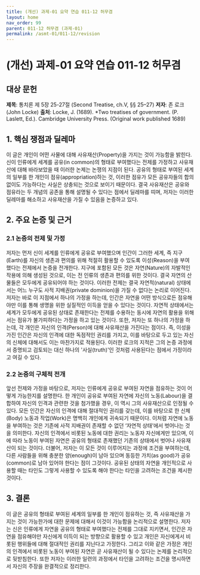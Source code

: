 ```yaml
---
title: (개선) 과제-01 요약 연습 011-12 허무겸
layout: home
nav_order: 99
parent: 011-12 허무겸 (과제-01)
permalink: /asmt-01/011-12/revision
---
```


# (개선) 과제-01 요약 연습 011-12 허무겸 


## 대상 문헌
**제목**: 통치론 제 5장 25-27절 (Second Treatise, ch.V, §§ 25–27)
**저자**: 존 로크 (John Locke)
**출처**: Locke, J. (1689). *Two treatises of government. (P. Laslett, Ed.). Cambridge University Press. (Original work published 1689)

## 1. 핵심 쟁점과 딜레마  
이 글은 개인이 어떤 사물에 대해 사유재산(Property)을 가지는 것이 가능함을 밝힌다. 신이 인류에게 세계를 공유(in common)의 형태로 부여했다는 전제를 가정하고 사유재산에 대해 바라보았을 때 이러한 논제는 논쟁의 지점이 된다. 공유의 형태로 부여된 세계의 일부를 한 개인이 점유(appropriation)하는 것, 이러한 점유가 모든 공유자들의 합의 없이도 가능하다는 사실은 상충되는 것으로 보이기 때문이다. 결국 사유재산은 공유와 점유라는 두 개념의 공존을 통해 설명될 수 있다는 점에서 딜레마를 띠며, 저자는 이러한 딜레마를 해소하고 사유재산을 가질 수 있음을 논증하고 있다. 

## 2. 주요 논증 및 근거  

### 2.1 논증의 전제 및 가정
저자는 먼저 신이 세계를 인류에게 공유로 부여했으며 인간이 그러한 세계, 즉 지구(Earth)를 자신의 생존과 편의를 위해 적절히 활용할 수 있도록 이성(Reason)을 부여했다는 전제에서 논증을 전개한다. 지구에 포함된 모든 것은 자연(Nature)의 자발적인 작용에 의해 생성된 것으로, 이는 전 인류의 생존과 편의를 위한 것이다. 결국 자연의 산물들은 모두에게 공유되어야 하는 것이다. 이러한 전제는 결국 자연적(natural) 상태에서는 어느 누구도 사적 지배권(private dominion)을 가질 수 없다는 논리로 이어진다. 저자는 바로 이 지점에서 하나의 가정을 하는데, 인간은 자연을 어떤 방식으로든 점유해야만 이를 통해 생명을 위한 실질적인 이득을 얻을 수 있다는 것이다. 자연적 상태에서는 세계가 모두에게 공유된 상태로 존재한다는 전제를 수용하는 동시에 자연의 활용을 위해서는 점유가 불가피하다는 가정을 하고 있는 것이다. 또한, 저자는 또 하나의 가정을 하는데, 각 개인은 자신의 인격(Person)에 대해 사유재산을 가진다는 점이다. 즉, 이성을 가진 인간은 자신의 인격에 대한 독점적인 권리를 가지고, 이를 바탕으로 두고 있는 자신의 신체에 대해서도 이는 마찬가지로 적용된다. 이러한 로크의 지적은 그의 논증 과정에서 증명되고 검토되는 대신 하나의 '사실(truth)'인 것처럼 사용된다는 점에서 가정이라고 여길 수 있다.

### 2.2 논증의 구체적 전개
앞선 전제와 가정을 바탕으로, 저자는 인류에게 공유로 부여된 자연을 점유하는 것이 어떻게 가능한지를 설명한다. 한 개인이 공유로 부여된 자연에 자신의 노동(Labour)을 결합하여 자신의 인격과 관련한 것을 첨가했을 경우, 이 역시 그의 사유재산으로 인정될 수 있다. 모든 인간은 자신의 인격에 대해 절대적인 권리를 갖는데, 이를 바탕으로 한 신체(Body) 노동과 작업(Work)은 명백히 개인에게 귀속되기 때문이다. 이처럼 자연에 노동을 부여하는 것은 기존에 사적 지배권이 존재할 수 없던 ‘자연적 상태’에서 벗어나는 것을 의미한다. 자신의 인격에서 비롯된 노동에 대한 권리는 노동자 자신에게만 있으며, 이에 따라 노동이 부여된 자연은 공유의 형태로 존재했던 기존의 상태에서 벗어나 사유재산이 되는 것이다. 더불어, 저자는 이 모든 것이 이루어지는 과정에 조건을 부여하는데, 다른 사람들을 위해 충분한 양(enough)이 남아 있으며 동등한 가치(as good)가 공유(common)로 남아 있어야 한다는 점이 그것이다. 공유된 상태의 자연을 개인적으로 사용할 때는 타인도 그렇게 사용할 수 있도록 해야 한다는 타인을 고려하는 조건을 제시한 것이다.

## 3. 결론  
이 글은 공유의 형태로 부여된 세계의 일부를 한 개인이 점유하는 것, 즉 사유재산을 가지는 것이 가능한가에 대한 문제에 대해서 이것이 가능함을 논리적으로 설명한다. 저자는 신은 인류에게 자연을 공유의 형태로 부여했다는 전제를 그대로 지키면서, 인간은 자연을 점유해야만 자신에게 이득이 되는 방향으로 활용할 수 있고 개인은 자신에게서 비롯된 행위들에 대해 절대적인 권리를 지닌다고 가정한다. 그리고 이와 같은 가정은 개인의 인격에서 비롯된 노동이 부여된 자연은 곧 사유재산이 될 수 있다는 논제를 논리적으로 뒷받침한다. 또한 저자는 이러한 일련의 과정에서 타인을 고려하는 조건을 명시하면서 자신의 주장을 완결적으로 정리한다.


